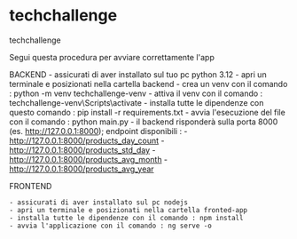 # techchallenge
techchallenge

Segui questa procedura per avviare correttamente l'app 

BACKEND
    - assicurati di aver installato sul tuo pc python 3.12
    - apri un terminale e posizionati nella cartella backend
    - crea un venv con il comando : python -m venv techchallenge-venv
    - attiva il venv con il comando : techchallenge-venv\Scripts\activate
    - installa tutte le dipendenze con questo comando : pip install -r requirements.txt
    - avvia l'esecuzione del file con il comando : python main.py 
    - il backend risponderà sulla porta 8000 (es. http://127.0.0.1:8000); endpoint disponibili :
        - http://127.0.0.1:8000/products_day_count
        - http://127.0.0.1:8000/products_std_day
        - http://127.0.0.1:8000/products_avg_month
        - http://127.0.0.1:8000/products_avg_year

FRONTEND

    - assicurati di aver installato sul pc nodejs
    - apri un terminale e posizionati nella cartella fronted-app
    - installa tutte le dipendenze con il comando : npm install
    - avvia l'applicazione con il comando : ng serve -o